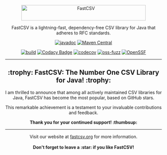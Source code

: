 <p align="center">
  <img src="fastcsv.svg" width="400" height="50" alt="FastCSV">
</p>

<p align="center">
  FastCSV is a lightning-fast, dependency-free CSV library for Java that adheres to RFC standards.
</p>

<p align="center">
  <a href="https://javadoc.io/doc/de.siegmar/fastcsv"><img src="https://javadoc.io/badge2/de.siegmar/fastcsv/javadoc.svg" alt="javadoc"></a>
  <a href="https://central.sonatype.com/artifact/de.siegmar/fastcsv"><img src="https://img.shields.io/maven-central/v/de.siegmar/fastcsv" alt="Maven Central"></a>
</p>

<p align="center">
  <a href="https://github.com/osiegmar/FastCSV/actions/workflows/build.yml"><img src="https://github.com/osiegmar/FastCSV/actions/workflows/build.yml/badge.svg?branch=main" alt="build"></a>
  <a href="https://app.codacy.com/gh/osiegmar/FastCSV/dashboard?utm_source=gh&utm_medium=referral&utm_content=&utm_campaign=Badge_grade"><img src="https://app.codacy.com/project/badge/Grade/7270301676d6463bad9dd1fe23429942" alt="Codacy Badge"></a>
  <a href="https://codecov.io/gh/osiegmar/FastCSV"><img src="https://codecov.io/gh/osiegmar/FastCSV/branch/main/graph/badge.svg?token=WIWkv7HUyk" alt="codecov"></a>
  <a href="https://bugs.chromium.org/p/oss-fuzz/issues/list?sort=-opened&can=1&q=proj:fastcsv"><img src="https://oss-fuzz-build-logs.storage.googleapis.com/badges/fastcsv.svg" alt="oss-fuzz"></a>
  <a href="https://www.bestpractices.dev/projects/9141"><img src="https://www.bestpractices.dev/projects/9141/badge" alt="OpenSSF"></a>
</p>

------

<div align="center">
  <h2>:trophy: FastCSV: The Number One CSV Library for Java! :trophy:</h2>
  <p>I am thrilled to announce that among all actively maintained CSV libraries for Java, FastCSV has become the most popular, based on GitHub stars.</p>
  <p>This remarkable achievement is a testament to your invaluable contributions and feedback.</p>
  <p><strong>Thank you for your continued support! :thumbsup:</strong></p>
</div>

------

<p align="center">
  Visit our website at <a href="https://fastcsv.org">fastcsv.org</a> for more information.
  <br><br>
  <strong>Don't forget to leave a :star: if you like FastCSV!</strong>
</p>
